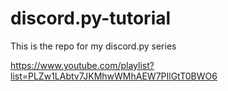 # discord.py-tutorial
This is the repo for my discord.py series

https://www.youtube.com/playlist?list=PLZw1LAbtv7JKMhwWMhAEW7PIlGtT0BWO6
